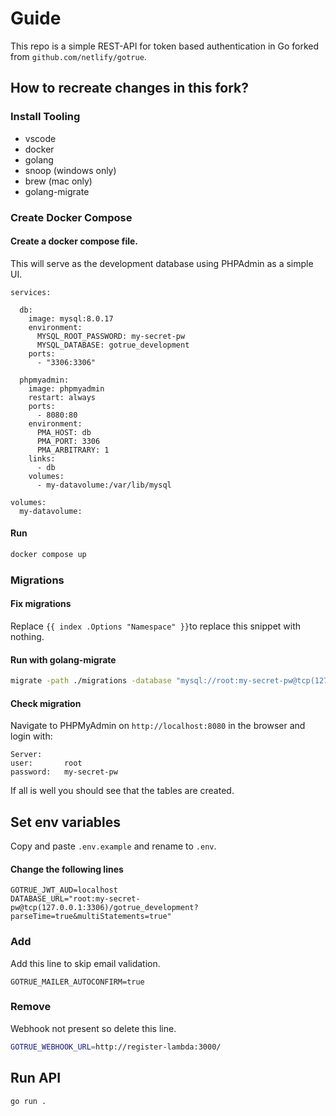 # Guide
This repo is a simple REST-API for token based authentication in Go forked from `github.com/netlify/gotrue`.

## How to recreate changes in this fork?

### Install Tooling
- vscode
- docker
- golang 
- snoop (windows only)
- brew (mac only)
- golang-migrate

### Create Docker Compose

#### Create a docker compose file.
This will serve as the development database using PHPAdmin as a simple UI.

```docker
services:

  db:
    image: mysql:8.0.17
    environment:
      MYSQL_ROOT_PASSWORD: my-secret-pw
      MYSQL_DATABASE: gotrue_development
    ports:
      - "3306:3306"
      
  phpmyadmin:
    image: phpmyadmin
    restart: always
    ports:
      - 8080:80
    environment:
      PMA_HOST: db
      PMA_PORT: 3306
      PMA_ARBITRARY: 1
    links:
      - db
    volumes:
      - my-datavolume:/var/lib/mysql

volumes:
  my-datavolume:
```

#### Run
```sh
docker compose up
```

### Migrations

#### Fix migrations
Replace `{{ index .Options "Namespace" }}`to replace this snippet with nothing.

#### Run with golang-migrate
```sh
migrate -path ./migrations -database "mysql://root:my-secret-pw@tcp(127.0.0.1:3306)/gotrue_development?parseTime=true&multiStatements=true" up
```

#### Check migration
Navigate to PHPMyAdmin on `http://localhost:8080` in the browser and login with:
```
Server:
user:       root
password:   my-secret-pw
```

If all is well you should see that the tables are created.

## Set env variables
Copy and paste `.env.example` and rename to `.env`.

#### Change the following lines
```env
GOTRUE_JWT_AUD=localhost
DATABASE_URL="root:my-secret-pw@tcp(127.0.0.1:3306)/gotrue_development?parseTime=true&multiStatements=true"
```

### Add
Add this line to skip email validation.
```env
GOTRUE_MAILER_AUTOCONFIRM=true
```

### Remove
Webhook not present so delete this line.
```sh
GOTRUE_WEBHOOK_URL=http://register-lambda:3000/
```

## Run API 
```sh
go run .
```
